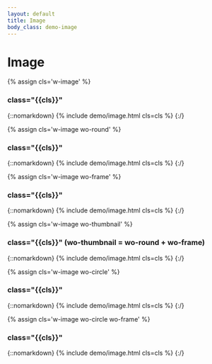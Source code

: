```yaml
---
layout: default
title: Image
body_class: demo-image
---
```


# Image

{% assign cls='w-image' %}
### class="{{cls}}"
{::nomarkdown}
{% include demo/image.html cls=cls %}
{:/}

{% assign cls='w-image wo-round' %}
### class="{{cls}}"
{::nomarkdown}
{% include demo/image.html cls=cls %}
{:/}

{% assign cls='w-image wo-frame' %}
### class="{{cls}}"
{::nomarkdown}
{% include demo/image.html cls=cls %}
{:/}

{% assign cls='w-image wo-thumbnail' %}
### class="{{cls}}" (wo-thumbnail = wo-round + wo-frame)
{::nomarkdown}
{% include demo/image.html cls=cls %}
{:/}

{% assign cls='w-image wo-circle' %}
### class="{{cls}}"
{::nomarkdown}
{% include demo/image.html cls=cls %}
{:/}

{% assign cls='w-image wo-circle wo-frame' %}
### class="{{cls}}"
{::nomarkdown}
{% include demo/image.html cls=cls %}
{:/}
